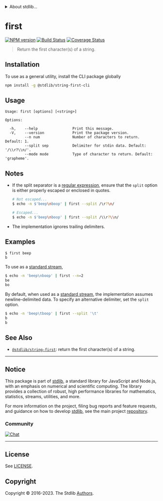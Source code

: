 <!--

@license Apache-2.0

Copyright (c) 2023 The Stdlib Authors.

Licensed under the Apache License, Version 2.0 (the "License");
you may not use this file except in compliance with the License.
You may obtain a copy of the License at

   http://www.apache.org/licenses/LICENSE-2.0

Unless required by applicable law or agreed to in writing, software
distributed under the License is distributed on an "AS IS" BASIS,
WITHOUT WARRANTIES OR CONDITIONS OF ANY KIND, either express or implied.
See the License for the specific language governing permissions and
limitations under the License.

-->


<details>
  <summary>
    About stdlib...
  </summary>
  <p>We believe in a future in which the web is a preferred environment for numerical computation. To help realize this future, we've built stdlib. stdlib is a standard library, with an emphasis on numerical and scientific computation, written in JavaScript (and C) for execution in browsers and in Node.js.</p>
  <p>The library is fully decomposable, being architected in such a way that you can swap out and mix and match APIs and functionality to cater to your exact preferences and use cases.</p>
  <p>When you use stdlib, you can be absolutely certain that you are using the most thorough, rigorous, well-written, studied, documented, tested, measured, and high-quality code out there.</p>
  <p>To join us in bringing numerical computing to the web, get started by checking us out on <a href="https://github.com/stdlib-js/stdlib">GitHub</a>, and please consider <a href="https://opencollective.com/stdlib">financially supporting stdlib</a>. We greatly appreciate your continued support!</p>
</details>

# first

[![NPM version][npm-image]][npm-url] [![Build Status][test-image]][test-url] [![Coverage Status][coverage-image]][coverage-url] <!-- [![dependencies][dependencies-image]][dependencies-url] -->

> Return the first character(s) of a string.





<!-- Package usage notes. Make sure to keep an empty line after the `section` element and another before the `/section` close. -->








<section class="cli">



<section class="installation">

## Installation

To use as a general utility, install the CLI package globally

```bash
npm install -g @stdlib/string-first-cli
```

</section>

<!-- CLI usage documentation. -->

<section class="usage">

## Usage

```text
Usage: first [options] [<string>]

Options:

  -h,    --help                Print this message.
  -V,    --version             Print the package version.
         --n num               Number of characters to return. Default: 1.
         --split sep           Delimiter for stdin data. Default: '/\\r?\\n/'.
         --mode mode           Type of character to return. Default: 'grapheme'.
```

</section>

<!-- /.usage -->

<!-- CLI usage notes. Make sure to keep an empty line after the `section` element and another before the `/section` close. -->

<section class="notes">

## Notes

-   If the split separator is a [regular expression][mdn-regexp], ensure that the `split` option is either properly escaped or enclosed in quotes.

    ```bash
    # Not escaped...
    $ echo -n $'beep\nboop' | first --split /\r?\n/

    # Escaped...
    $ echo -n $'beep\nboop' | first --split /\\r?\\n/
    ```

-   The implementation ignores trailing delimiters.

</section>

<!-- /.notes -->

<section class="examples">

## Examples

```bash
$ first beep
b
```

To use as a [standard stream][standard-streams],

```bash
$ echo -n 'beep\nboop' | first --n=2
be
bo
```

By default, when used as a [standard stream][standard-streams], the implementation assumes newline-delimited data. To specify an alternative delimiter, set the `split` option.

```bash
$ echo -n 'beep\tboop' | first --split '\t'
b
b
```

</section>

<!-- /.examples -->

</section>

<!-- /.cli -->

<!-- Section for related `stdlib` packages. Do not manually edit this section, as it is automatically populated. -->

<section class="related">

## See Also

-   <span class="package-name">[`@stdlib/string-first`][@stdlib/string-first]</span><span class="delimiter">: </span><span class="description">return the first character(s) of a string.</span>


</section>

<!-- /.related -->

<!-- Section for all links. Make sure to keep an empty line after the `section` element and another before the `/section` close. -->


<section class="main-repo" >

* * *

## Notice

This package is part of [stdlib][stdlib], a standard library for JavaScript and Node.js, with an emphasis on numerical and scientific computing. The library provides a collection of robust, high performance libraries for mathematics, statistics, streams, utilities, and more.

For more information on the project, filing bug reports and feature requests, and guidance on how to develop [stdlib][stdlib], see the main project [repository][stdlib].

### Community

[![Chat][chat-image]][chat-url]

---

## License

See [LICENSE][stdlib-license].


## Copyright

Copyright &copy; 2016-2023. The Stdlib [Authors][stdlib-authors].

</section>

<!-- /.stdlib -->

<!-- Section for all links. Make sure to keep an empty line after the `section` element and another before the `/section` close. -->

<section class="links">

[npm-image]: http://img.shields.io/npm/v/@stdlib/string-first-cli.svg
[npm-url]: https://npmjs.org/package/@stdlib/string-first-cli

[test-image]: https://github.com/stdlib-js/string-first/actions/workflows/test.yml/badge.svg?branch=main
[test-url]: https://github.com/stdlib-js/string-first/actions/workflows/test.yml?query=branch:main

[coverage-image]: https://img.shields.io/codecov/c/github/stdlib-js/string-first/main.svg
[coverage-url]: https://codecov.io/github/stdlib-js/string-first?branch=main

<!--

[dependencies-image]: https://img.shields.io/david/stdlib-js/string-first.svg
[dependencies-url]: https://david-dm.org/stdlib-js/string-first/main

-->

[chat-image]: https://img.shields.io/gitter/room/stdlib-js/stdlib.svg
[chat-url]: https://app.gitter.im/#/room/#stdlib-js_stdlib:gitter.im

[stdlib]: https://github.com/stdlib-js/stdlib

[stdlib-authors]: https://github.com/stdlib-js/stdlib/graphs/contributors

[cli-section]: https://github.com/stdlib-js/string-first#cli
[cli-url]: https://github.com/stdlib-js/string-first/tree/cli
[@stdlib/string-first]: https://github.com/stdlib-js/string-first/tree/main

[umd]: https://github.com/umdjs/umd
[es-module]: https://developer.mozilla.org/en-US/docs/Web/JavaScript/Guide/Modules

[deno-url]: https://github.com/stdlib-js/string-first/tree/deno
[umd-url]: https://github.com/stdlib-js/string-first/tree/umd
[esm-url]: https://github.com/stdlib-js/string-first/tree/esm
[branches-url]: https://github.com/stdlib-js/string-first/blob/main/branches.md

[stdlib-license]: https://raw.githubusercontent.com/stdlib-js/string-first/main/LICENSE

[standard-streams]: https://en.wikipedia.org/wiki/Standard_streams

[mdn-regexp]: https://developer.mozilla.org/en-US/docs/Web/JavaScript/Guide/Regular_Expressions

</section>

<!-- /.links -->
